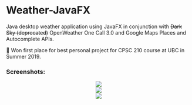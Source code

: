 # Weather-JavaFX
Java desktop weather application using JavaFX in conjunction with ~~Dark Sky (deprecated)~~ OpenWeather One Call 3.0 and Google Maps Places and Autocomplete APIs.

🥇 Won first place for best personal project for CPSC 210 course at UBC in Summer 2019.

### Screenshots:
<p align="center">
  <img src="https://i.imgur.com/0R2FgRL.png">
  <br />
  <img src="https://i.imgur.com/Pu0zDoU.png">
  <br />
  <img src="https://i.imgur.com/K08kCWT.png">
</p>
